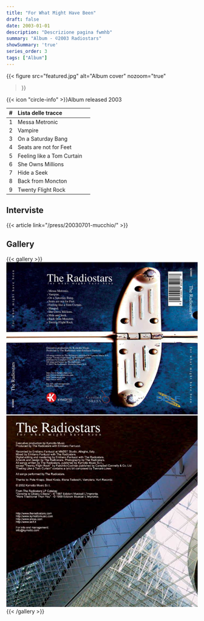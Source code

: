```yaml
---
title: "For What Might Have Been"
draft: false
date: 2003-01-01
description: "Descrizione pagina fwmhb"
summary: "Album - ©2003 Radiostars"
showSummary: 'true'
series_order: 3
tags: ["Album"]
---
```


{{< figure
    src="featured.jpg"
    alt="Album cover"
    nozoom="true"
>}}
   
{{< icon "circle-info" >}}Album released 2003

<!-- {{< button href="https://www.jamendo.com/album/27539/endless-morning" target="_self" >}}
Play on Jamendo
{{< /button >}} -->

| #     | Lista delle tracce                    |               |
| :---: | :---                                  | :---          |
| 1     | Messa Metronic                        |               |
| 2     | Vampire                               |               |
| 3     | On a Saturday Bang                    |               |
| 4     | Seats are not for Feet                |               |
| 5     | Feeling like a Tom Curtain            |               |
| 6     | She Owns Millions                     |               |
| 7     | Hide a Seek                           |               |
| 8     | Back from Moncton                     |               |
| 9     | Twenty Flight Rock                    |               |

## Interviste
{{< article link="/press/20030701-mucchio/" >}}

## Gallery
{{< gallery >}}
    <img src="back.jpg" class="grid-w33"/>
    <img src="credits.jpg" class="grid-w33"/>
{{< /gallery >}}
